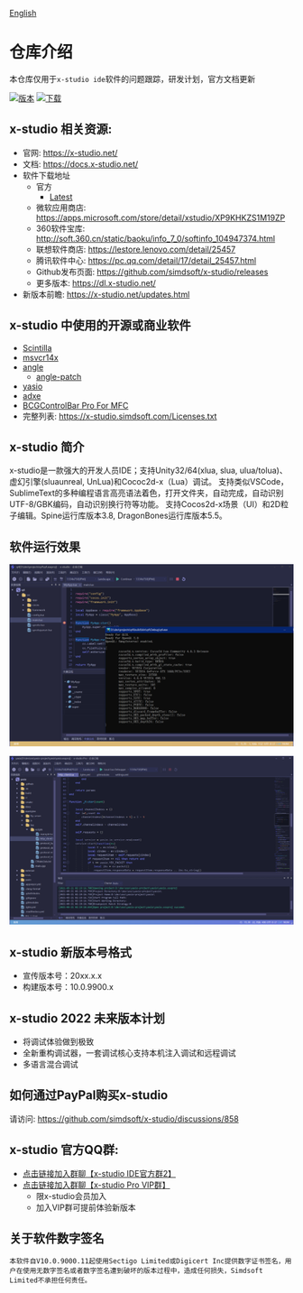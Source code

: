 [English](https://github.com/simdsoft/x-studio/blob/master/README_EN.md)

# 仓库介绍

本仓库仅用于`x-studio ide`软件的问题跟踪，研发计划，官方文档更新
  
[![版本](https://img.shields.io/github/v/release/simdsoft/x-studio.github.io?include_prereleases&label=%E7%89%88%E6%9C%AC)](../../releases/latest)
[![下载](https://img.shields.io/github/downloads/simdsoft/x-studio.github.io/total.svg?label=下载&colorB=orange)](../../releases/latest)

## x-studio 相关资源:

- 官网: https://x-studio.net/
- 文档: https://docs.x-studio.net/
- 软件下载地址
  - 官方
    - [Latest](https://x-studio.net/dl.php?host=local)
  - 微软应用商店: <a href="https://apps.microsoft.com/store/detail/xstudio/XP9KHKZS1M19ZP">https://apps.microsoft.com/store/detail/xstudio/XP9KHKZS1M19ZP</a>
  - 360软件宝库: http://soft.360.cn/static/baoku/info_7_0/softinfo_104947374.html
  - 联想软件商店: https://lestore.lenovo.com/detail/25457
  - 腾讯软件中心: https://pc.qq.com/detail/17/detail_25457.html
  - Github发布页面: https://github.com/simdsoft/x-studio/releases
  - 更多版本: https://dl.x-studio.net/
- 新版本前瞻: https://x-studio.net/updates.html

## x-studio 中使用的开源或商业软件

- [Scintilla](https://www.scintilla.org/)
- [msvcr14x](https://github.com/sonyps5201314/msvcr14x)
- [angle](https://github.com/google/angle)
  - [angle-patch](https://github.com/simdsoft/angle-patch)
- [yasio](https://github.com/yasio/yasio)
- [adxe](https://github.com/adxeproject/adxe)
- [BCGControlBar Pro For MFC](https://bcgsoft.com/)
- 完整列表: https://x-studio.simdsoft.com/Licenses.txt

## x-studio 简介

x-studio是一款强大的开发人员IDE；支持Unity32/64(xlua, slua, ulua/tolua)、虚幻引擎(sluaunreal, UnLua)和Cococ2d-x（Lua）调试。 支持类似VSCode，SublimeText的多种编程语言高亮语法着色，打开文件夹，自动完成，自动识别UTF-8/GBK编码，自动识别换行符等功能。 支持Cocos2d-x场景（UI）和2D粒子编辑。Spine运行库版本3.8, DragonBones运行库版本5.5。

## 软件运行效果

![image](showcase22-1.png)  

![image](showcase21-1.png)

## x-studio 新版本号格式

- 宣传版本号：20xx.x.x
- 构建版本号：10.0.9900.x

## x-studio 2022 未来版本计划

- 将调试体验做到极致
- 全新重构调试器，一套调试核心支持本机注入调试和远程调试
- 多语言混合调试

## 如何通过PayPal购买x-studio
请访问: https://github.com/simdsoft/x-studio/discussions/858

## x-studio 官方QQ群:

- [点击链接加入群聊【x-studio IDE官方群2】](https://jq.qq.com/?_wv=1027&k=eSrJrTIV)
- [点击链接加入群聊【x-studio Pro VIP群】](https://jq.qq.com/?_wv=1027&k=F10LQSJt)
  - 限x-studio会员加入
  - 加入VIP群可提前体验新版本

## 关于软件数字签名

`本软件自V10.0.9000.11起使用Sectigo Limited或Digicert Inc提供数字证书签名，用户在使用无数字签名或者数字签名遭到破坏的版本过程中，造成任何损失，Simdsoft Limited不承担任何责任。` 
